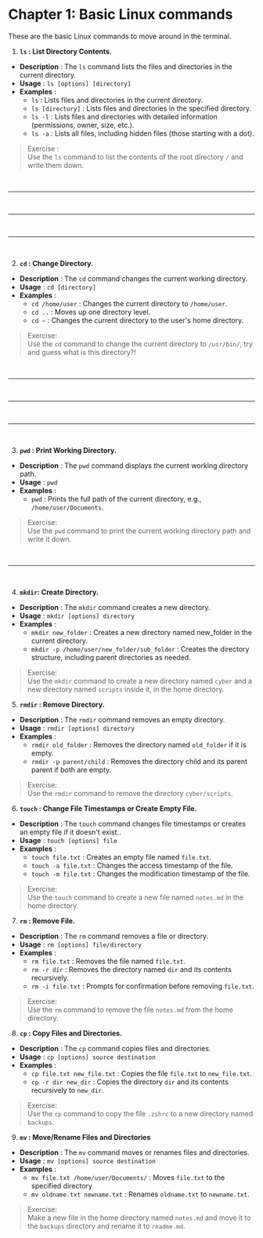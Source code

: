 # Chapter 1: Basic Linux commands

These are the basic Linux commands to move around in the terminal.

1. **`ls` : List Directory Contents.**

- **Description** : The `ls` command lists the files and directories in the current directory.
- **Usage** : `ls [options] [directory]`
- **Examples** :
  - `ls` : Lists files and directories in the current directory.
  - `ls [directory]` : Lists files and directories in the specified directory.
  - `ls -l` : Lists files and directories with detailed information (permissions, owner, size, etc.).
  - `ls -a` : Lists all files, including hidden files (those starting with a dot).

> Exercise : <br/>
> Use the `ls` command to list the contents of the root directory `/` and write them down.

<br/>

---

<br/>

---

<br/>

---

<br/>

2. **`cd` : Change Directory.**

- **Description** : The `cd` command changes the current working directory.
- **Usage** : `cd [directory]`
- **Examples** :
  - `cd /home/user` : Changes the current directory to `/home/user`.
  - `cd ..` : Moves up one directory level.
  - `cd ~` : Changes the current directory to the user's home directory.

> Exercise: <br/>
> Use the `cd` command to change the current directory to `/usr/bin/`,
> try and guess what is this directory?!

<br/>

---

<br/>

---

<br/>

---

<br/>

3. **`pwd` : Print Working Directory.**

- **Description** : The `pwd` command displays the current working directory path.
- **Usage** : `pwd`
- **Examples** :
  - `pwd` : Prints the full path of the current directory, e.g., `/home/user/Documents`.

> Exercise: <br/>
> Use the `pwd` command to print the current working directory path and write it down.

<br/>

---

<br/>

4. **`mkdir`: Create Directory.**

- **Description** : The `mkdir` command creates a new directory.
- **Usage** : `mkdir [options] directory`
- **Examples** :
  - `mkdir new_folder` : Creates a new directory named new_folder in the
    current directory.
  - `mkdir -p /home/user/new_folder/sub_folder` : Creates the directory
    structure, including parent directories as needed.

> Exercise: <br/>
> Use the `mkdir` command to create a new directory named `cyber` and a new
> directory named `scripts` inside it, in the
> home directory.

5. **`rmdir` : Remove Directory.**

- **Description** : The `rmdir` command removes an empty directory.
- **Usage** : `rmdir [options] directory`
- **Examples** :
  - `rmdir old_folder` : Removes the directory named `old_folder` if it is empty.
  - `rmdir -p parent/child` : Removes the directory child and its parent parent if both are empty.

> Exercise: <br/>
> Use the `rmdir` command to remove the directory `cyber/scripts`.

6. **`touch` : Change File Timestamps or Create Empty File.**

- **Description** : The `touch` command changes file timestamps or creates an empty file if it doesn't exist..
- **Usage** : `touch [options] file`
- **Examples** :
  - `touch file.txt` : Creates an empty file named `file.txt`.
  - `touch -a file.txt` : Changes the access timestamp of the file.
  - `touch -m file.txt` : Changes the modification timestamp of the file.

> Exercise: <br/>
> Use the `touch` command to create a new file named `notes.md` in the
> home directory.

7. **`rm` : Remove File.**

- **Description** : The `rm` command removes a file or directory.
- **Usage** : `rm [options] file/directory`
- **Examples** :
  - `rm file.txt` : Removes the file named `file.txt`.
  - `rm -r dir` : Removes the directory named `dir` and its contents recursively.
  - `rm -i file.txt` : Prompts for confirmation before removing `file.txt`.

> Exercise: <br/>
> Use the `rm` command to remove the file `notes.md` from the home directory.

8. **`cp` : Copy Files and Directories.**

- **Description** : The `cp` command copies files and directories.
- **Usage** : `cp [options] source destination`
- **Examples** :
  - `cp file.txt new_file.txt` : Copies the file `file.txt` to `new_file.txt`.
  - `cp -r dir new_dir` : Copies the directory `dir` and its contents recursively to `new_dir`.

> Exercise: <br/>
> Use the `cp` command to copy the file `.zshrc` to a new directory named `backups`.

9. **`mv` : Move/Rename Files and Directories**

- **Description** : The `mv` command moves or renames files and directories.
- **Usage** : `mv [options] source destination`
- **Examples** :
  - `mv file.txt /home/user/Documents/` : Moves `file.txt` to the specified directory
  - `mv oldname.txt newname.txt` : Renames `oldname.txt` to `newname.txt`.

> Exercise: <br/>
> Make a new file in the home directory named `notes.md` and move it to the
> `backups` directory and rename it to `readme.md`.
